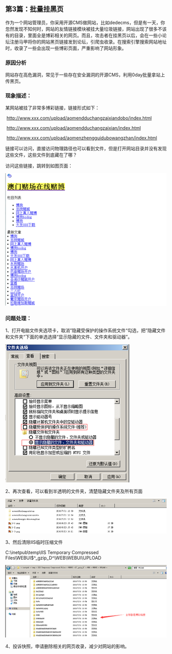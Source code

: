 ## 第3篇：批量挂黑页

作为一个网站管理员，你采用开源CMS做网站，比如dedecms，但是有一天，你忽然发现不知何时，网站的友情链接模块被挂大量垃圾链接，网站出现了很多不该有的目录，里面全是博彩相关的网页。而且，攻击者在挂黑页以后，会在一些小论坛注册马甲将你的网站黑页链接发到论坛，引爬虫收录。在搜索引擎搜索网站地址时，收录了一些会出现一些博彩页面，严重影响了网站形象。	

### 原因分析

网站存在高危漏洞，常见于一些存在安全漏洞的开源CMS，利用0day批量拿站上传黑页。

### 现象描述：

某网站被挂了非常多博彩链接，链接形式如下：

​		<http://www.xxx.com/upload/aomendduchangzaixiandobo/index.html>

​		<http://www.xxx.com/upload/aomendduchangzaixian/index.html>

​		<http://www.xxx.com/upload/aomenzhengguidubowangzhan/index.html>

链接可以访问，直接访问物理路径也可以看到文件，但是打开网站目录并没有发现这些文件，这些文件到底藏在了哪？

访问这些链接，跳转到如图页面：

 ![](image/3-1.png)

### 问题处理：

1、打开电脑文件夹选项卡，取消”隐藏受保护的操作系统文件“勾选，把”隐藏文件和文件夹“下面的单选选择“显示隐藏的文件、文件夹和驱动器”。

![](image/3-2.png)

2、再次查看，可以看到半透明的文件夹，清楚隐藏文件夹及所有页面

![](image/3-3.png)

3、然后清除IIS临时压缩文件

C:\inetpub\temp\IIS Temporary Compressed Files\WEBUI\$^_gzip_D^\WEB\WEBUI\UPLOAD

![](image/3-4.png)

4、投诉快照，申请删除相关的网页收录，减少对网站的影响。
